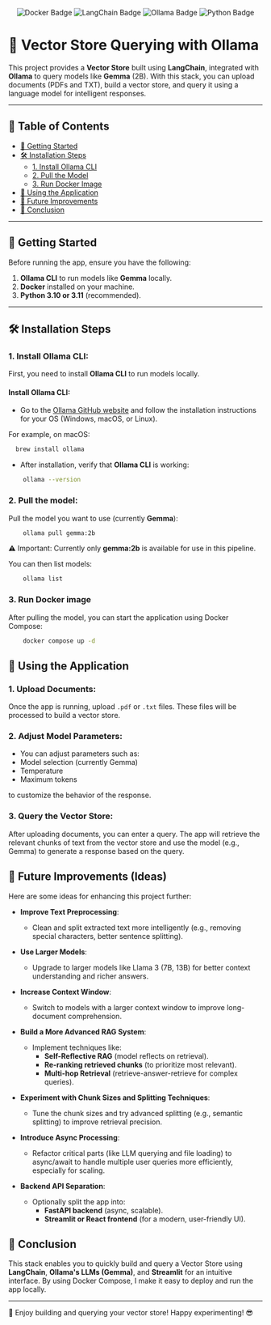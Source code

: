 <p align="center"> <img src="https://img.shields.io/badge/Docker-🐳-blue" alt="Docker Badge" /> <img src="https://img.shields.io/badge/LangChain-🔗-yellowgreen" alt="LangChain Badge" /> <img src="https://img.shields.io/badge/Ollama-🤖-lightgrey" alt="Ollama Badge" /> <img src="https://img.shields.io/badge/Python-3.10/3.11-blueviolet" alt="Python Badge" /> </p>

# 🧠 **Vector Store Querying with Ollama**


This project provides a **Vector Store** built using **LangChain**, integrated with **Ollama** to query models like **Gemma** (2B). With this stack, you can upload documents (PDFs and TXT), build a vector store, and query it using a language model for intelligent responses. 

---

## 📑 **Table of Contents**
- [🚀 Getting Started](#getting-started)
- [🛠️ Installation Steps](#installation-steps)
  - [1. Install Ollama CLI](#install-ollama-cli)
  - [2. Pull the Model](#pull-the-model)
  - [3. Run Docker Image](#run-docker-image)
- [🎯 Using the Application](#using-the-application)
- [🌟 Future Improvements](#future-improvements-ideas)
- [🔧 Conclusion](#conclusion)

---

## 🚀 **Getting Started**

Before running the app, ensure you have the following:

1. **Ollama CLI** to run models like **Gemma** locally.
2. **Docker** installed on your machine.
3. **Python 3.10 or 3.11** (recommended).

---

## 🛠️ **Installation Steps**

### 1. Install **Ollama CLI**:

First, you need to install **Ollama CLI** to run models locally.

#### **Install Ollama CLI**:
- Go to the [Ollama GitHub website](https://github.com/ollama/ollama) and follow the installation instructions for your OS (Windows, macOS, or Linux).
  
For example, on macOS:
```bash
  brew install ollama
```

- After installation, verify that **Ollama CLI** is working:
```bash
    ollama --version
```

### 2. Pull the model:
Pull the model you want to use (currently **Gemma**):
```bash
    ollama pull gemma:2b
```
⚠️ Important: Currently only **gemma:2b** is available for use in this pipeline.

You can then list models:
```bash
    ollama list
```

### 3. Run Docker image
After pulling the model, you can start the application using Docker Compose:

```bash
    docker compose up -d
```

## 🎯 Using the Application

### 1. Upload Documents:
Once the app is running, upload `.pdf` or `.txt` files. These files will be processed to build a vector store.
### 2. Adjust Model Parameters:
- You can adjust parameters such as:
- Model selection (currently Gemma)
- Temperature
- Maximum tokens

to customize the behavior of the response.
### 3. Query the Vector Store:
After uploading documents, you can enter a query. The app will retrieve the relevant chunks of text from the vector store and use the model (e.g., Gemma) to generate a response based on the query.


## 🌟 Future Improvements (Ideas)

Here are some ideas for enhancing this project further:

- **Improve Text Preprocessing**:
  - Clean and split extracted text more intelligently (e.g., removing special characters, better sentence splitting).

- **Use Larger Models**:
  - Upgrade to larger models like Llama 3 (7B, 13B) for better context understanding and richer answers.

- **Increase Context Window**:
  - Switch to models with a larger context window to improve long-document comprehension.

- **Build a More Advanced RAG System**:
  - Implement techniques like:
    - **Self-Reflective RAG** (model reflects on retrieval).
    - **Re-ranking retrieved chunks** (to prioritize most relevant).
    - **Multi-hop Retrieval** (retrieve-answer-retrieve for complex queries).

- **Experiment with Chunk Sizes and Splitting Techniques**:
  - Tune the chunk sizes and try advanced splitting (e.g., semantic splitting) to improve retrieval precision.

- **Introduce Async Processing**:
  - Refactor critical parts (like LLM querying and file loading) to async/await to handle multiple user queries more efficiently, especially for scaling.

- **Backend API Separation**:
  - Optionally split the app into:
    - **FastAPI backend** (async, scalable).
    - **Streamlit or React frontend** (for a modern, user-friendly UI).

## 🔧 Conclusion
This stack enables you to quickly build and query a Vector Store using **LangChain**, **Ollama's LLMs (Gemma)**, and **Streamlit** for an intuitive interface. By using Docker Compose, I make it easy to deploy and run the app locally.

---

🚀 Enjoy building and querying your vector store! Happy experimenting! 😎